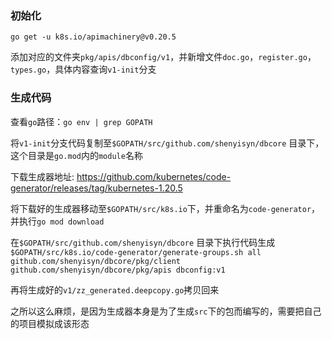 ### 初始化

`go get -u k8s.io/apimachinery@v0.20.5`

添加对应的文件夹`pkg/apis/dbconfig/v1`，并新增文件`doc.go`，`register.go`，`types.go`，具体内容查询`v1-init`分支

### 生成代码

查看`go`路径：`go env | grep GOPATH`

将`v1-init`分支代码复制至`$GOPATH/src/github.com/shenyisyn/dbcore` 目录下，这个目录是`go.mod`内的`module`名称

下载生成器地址: https://github.com/kubernetes/code-generator/releases/tag/kubernetes-1.20.5

将下载好的生成器移动至`$GOPATH/src/k8s.io`下，并重命名为`code-generator`，并执行`go mod download`

在`$GOPATH/src/github.com/shenyisyn/dbcore` 目录下执行代码生成`$GOPATH/src/k8s.io/code-generator/generate-groups.sh all  github.com/shenyisyn/dbcore/pkg/client github.com/shenyisyn/dbcore/pkg/apis dbconfig:v1`

再将生成好的`v1/zz_generated.deepcopy.go`拷贝回来

之所以这么麻烦，是因为生成器本身是为了生成`src`下的包而编写的，需要把自己的项目模拟成该形态


